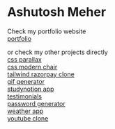 # Ashutosh Meher

Check my portfolio website\
[portfolio](https://ashutoshme-webdev.github.io/webdev/css/css_portfolio/portfolio.html)

or check my other projects directly\
[css parallax](https://ashutoshme-webdev.github.io/webdev/css/parallax%20effect/parallax.html)\
[css modern chair](https://ashutoshme-webdev.github.io/webdev/css/modern%20chair/chair.html)\
[tailwind razorpay clone](https://ashutoshme-webdev.github.io/webdev/tailwind/Razorpay-clone)\
[gif generator](https://ashutoshme-webdev-gif-generator.netlify.app/)\
[studynotion app](https://ashutoshme-webdev-studynotion.netlify.app)\
[testimonials](https://ashutoshme-webdev-testimonials.netlify.app)\
[password generator](https://ashutoshme-webdev-password-generator.netlify.app)\
[weather app](https://ashutoshme-webdev-weather-app.netlify.app)\
[youtube clone](https://ashutoshme-webdev-youtube-clone.netlify.app)
